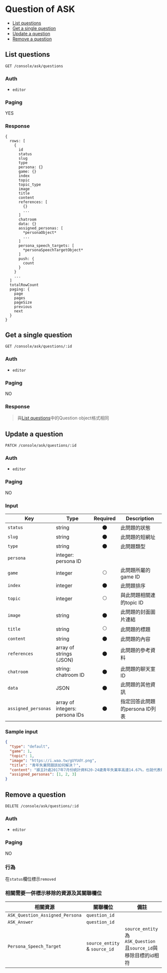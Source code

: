 # Question of ASK

- [List questions](#list-questions)
- [Get a single question](#get-a-single-question)
- [Update a question](#update-a-question)
- [Remove a question](#remove-a-question)

## List questions
```
GET /console/ask/questions
```

### Auth
- `editor`

### Paging
YES

### Response
```
{
  rows: [
    {
      id
      status
      slug
      type
      persona: {}
      game: {}
      index
      topic
      topic_type
      image
      title
      content
      references: [
        {}
        ...
      ]
      chatroom
      data: {}
      assigned_personas: [
        *personaObject*
        ...
      ]
      persona_speech_targets: [
        *personaSpeechTargetObject*
      ]
      push: {
        count
      }
    }
    ...
  ]
  totalRowCount
  paging: {
    page
    pages
    pageSize
    previous
    next
  }
}
```

## Get a single question
```
GET /console/ask/questions/:id
```

### Auth
- `editor`

### Paging
NO

### Response

> 與[List questions](#list-questions)中的Question object格式相同

## Update a question
```
PATCH /console/ask/questions/:id
```

### Auth
- `editor`

### Paging
NO

### Input

| Key | Type | Required | Description |
| --- | --- | :---: | --- |
| `status` | string | 🌑 | 此問題的狀態 |
| `slug` | string | 🌑 | 此問題的短網址 |
| `type` | string | 🌑 | 此問題類型 |
| `persona` | integer: persona ID |
| `game` | integer | 🌕 | 此問題所屬的game ID |
| `index` | integer | 🌑 | 此問題排序 |
| `topic` | integer | 🌕 | 與此問題相關連的topic ID |
| `image` | string | 🌑 | 此問題的封面圖片連結 |
| `title` | string | 🌕 | 此問題的標題 |
| `content` | string | 🌑 | 此問題的內容 |
| `references` | array of strings (JSON) | 🌑 | 此問題的參考資料 |
| `chatroom` | string: chatroom ID |  🌑 | 此問題的聊天室ID |
| `data` | JSON | 🌑 | 此問題的其他資訊 |
| `assigned_personas` | array of integers: persona IDs | 🌑 | 指定回答此問題的persona ID列表 |

### Sample input

```json
{
  "type": "default",
  "game": 1,
  "topic": 1,
  "image": "https://i.waa.tw/gUYUdY.png",
  "title": "青年失業問題該如何解決？",
  "content": "據主計處2017年7月份統計資料20-24歲青年失業率高達14.67%，也就代表每8個年輕人就有1位是屬失業狀態的。人力銀行分析其原因，主要為二：台灣的低薪環境、勞動環境惡劣；若再將30歲以下失業率計算進去，總數超過20萬人，比例已占全台近半失業率，這難道不是政府與企業該重視的警訊嗎？",
  "assigned_personas": [1, 2, 3]
}
```

## Remove a question
```
DELETE /console/ask/questions/:id
```

### Auth
- `editor`

### Paging
NO

### 行為
在`status`欄位標示`removed`

### 相關需要一併標示移除的資源及其關聯欄位

| 相關資源 | 關聯欄位 | 備註 |
| --- | --- | --- |
| `ASK_Question_Assigned_Persona` | `question_id` |
| `ASK_Answer` | `question_id` |
| `Persona_Speech_Target` | `source_entity` & `source_id` | `source_entity`為`ASK_Question`且`source_id`與移除目標的id相符 |
